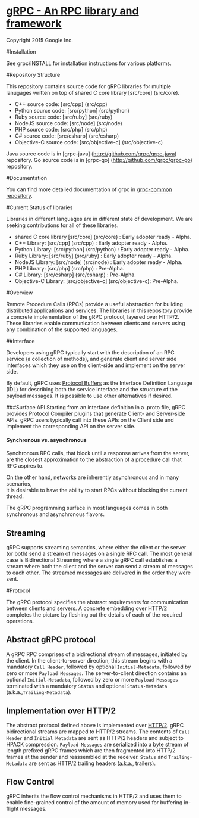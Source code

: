 [gRPC - An RPC library and framework](http://github.com/grpc/grpc)
===================================

Copyright 2015 Google Inc.

#Installation

See grpc/INSTALL for installation instructions for various platforms.

#Repository Structure

This repository contains source code for gRPC libraries for multiple lanugages written on top
of shared C core library [src/core] (src/core).

   * C++ source code: [src/cpp] (src/cpp)
   * Python source code: [src/python] (src/python)
   * Ruby source code: [src/ruby] (src/ruby)
   * NodeJS source code: [src/node] (src/node)
   * PHP source code: [src/php] (src/php)
   * C# source code: [src/csharp] (src/csharp)
   * Objective-C source code: [src/objective-c] (src/objective-c)
   
Java source code is in [grpc-java] (http://github.com/grpc/grpc-java) repository. 
Go source code is in [grpc-go] (http://github.com/grpc/grpc-go) repository.

#Documentation

You can find more detailed documentation of grpc in [grpc-common repository](http://github.com/grpc/grpc-common).

#Current Status of libraries

Libraries in different languages are in different state of development. We are seeking contributions for all of these libraries.

   * shared C core library [src/core] (src/core) : Early adopter ready - Alpha.
   * C++ Library: [src/cpp] (src/cpp) : Early adopter ready - Alpha.
   * Python Library: [src/python] (src/python) : Early adopter ready - Alpha.
   * Ruby Library: [src/ruby] (src/ruby) : Early adopter ready - Alpha.
   * NodeJS Library: [src/node] (src/node) : Early adopter ready - Alpha.
   * PHP Library: [src/php] (src/php) : Pre-Alpha.
   * C# Library: [src/csharp] (src/csharp) : Pre-Alpha.
   * Objective-C Library: [src/objective-c] (src/objective-c): Pre-Alpha.

#Overview


Remote Procedure Calls (RPCs) provide a useful abstraction for building 
distributed applications and services. The libraries in this repository
provide a concrete implementation of the gRPC protocol, layered over HTTP/2.
These libraries enable communication between clients and servers using any
combination of the supported languages. 


##Interface


Developers using gRPC typically start with the description of an RPC service
(a collection of methods), and generate client and server side interfaces
which they use on the client-side and implement on the server side.

By default, gRPC uses [Protocol Buffers](https://github.com/google/protobuf) as the
Interface Definition Language (IDL) for describing both the service interface
and the structure of the payload messages. It is possible to use other 
alternatives if desired.

###Surface API
Starting from an interface definition in a .proto file, gRPC provides
Protocol Compiler plugins that generate Client- and Server-side APIs. 
gRPC users typically call into these APIs on the Client side and implement
the corresponding API on the server side.

#### Synchronous vs. asynchronous
Synchronous RPC calls, that block until a response arrives from the server, are
the closest approximation to the abstraction of a procedure call that RPC
aspires to.

On the other hand, networks are inherently asynchronous and in many scenarios,  
it is desirable to have the ability to start RPCs without blocking the current
thread. 

The gRPC programming surface in most languages comes in both synchronous and
asynchronous flavors.


## Streaming

gRPC supports streaming semantics, where either the client or the server (or both)
send a stream of messages on a single RPC call. The most general case is 
Bidirectional Streaming where a single gRPC call establishes a stream where both 
the client and the server can send a stream of messages to each other. The streamed
messages are delivered in the order they were sent.


#Protocol

The gRPC protocol specifies the abstract requirements for communication between
clients and servers. A concrete embedding over HTTP/2 completes the picture by
fleshing out the details of each of the required operations.

## Abstract gRPC protocol
A gRPC RPC comprises of a bidirectional stream of messages, initiated by the client. In the client-to-server direction, this stream begins with a mandatory `Call Header`, followed by optional `Initial-Metadata`, followed by zero or more `Payload Messages`. The server-to-client direction contains an optional `Initial-Metadata`, followed by zero or more `Payload Messages` terminated with a mandatory `Status` and optional `Status-Metadata` (a.k.a.,`Trailing-Metadata`).

## Implementation over HTTP/2
The abstract protocol defined above is implemented over [HTTP/2](https://http2.github.io/). gRPC bidirectional streams are mapped to HTTP/2 streams. The contents of `Call Header` and `Initial Metadata` are sent as HTTP/2 headers and subject to HPACK compression. `Payload Messages` are serialized into a byte stream of length prefixed gRPC frames which are then fragmented into HTTP/2 frames at the sender and reassembled at the receiver. `Status` and `Trailing-Metadata` are sent as HTTP/2 trailing headers (a.k.a., trailers).     

## Flow Control
gRPC inherits the flow control mechanisms in HTTP/2 and uses them to enable fine-grained control of the amount of memory used for buffering in-flight messages.
